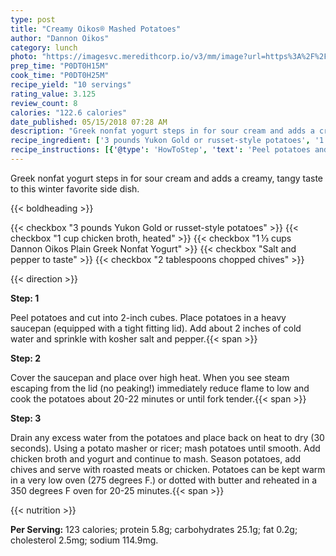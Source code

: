 ```yaml
---
type: post
title: "Creamy Oikos® Mashed Potatoes"
author: "Dannon Oikos"
category: lunch
photo: "https://imagesvc.meredithcorp.io/v3/mm/image?url=https%3A%2F%2Fimages.media-allrecipes.com%2Fuserphotos%2F970164.jpg"
prep_time: "P0DT0H15M"
cook_time: "P0DT0H25M"
recipe_yield: "10 servings"
rating_value: 3.125
review_count: 8
calories: "122.6 calories"
date_published: 05/15/2018 07:28 AM
description: "Greek nonfat yogurt steps in for sour cream and adds a creamy, tangy taste to this winter favorite side dish."
recipe_ingredient: ['3 pounds Yukon Gold or russet-style potatoes', '1 cup chicken broth, heated', '1\u2009⅓ cups Dannon Oikos Plain Greek Nonfat Yogurt', 'Salt and pepper to taste', '2 tablespoons chopped chives']
recipe_instructions: [{'@type': 'HowToStep', 'text': 'Peel potatoes and cut into 2-inch cubes. Place potatoes in a heavy saucepan (equipped with a tight fitting lid). Add about 2 inches of cold water and sprinkle with kosher salt and pepper.\n'}, {'@type': 'HowToStep', 'text': 'Cover the saucepan and place over high heat. When you see steam escaping from the lid (no peaking!) immediately reduce flame to low and cook the potatoes about 20-22 minutes or until fork tender.\n'}, {'@type': 'HowToStep', 'text': 'Drain any excess water from the potatoes and place back on heat to dry (30 seconds). Using a potato masher or ricer; mash potatoes until smooth. Add chicken broth and yogurt and continue to mash. Season potatoes, add chives and serve with roasted meats or chicken. Potatoes can be kept warm in a very low oven (275 degrees F.) or dotted with butter and reheated in a 350 degrees F oven for 20-25 minutes.\n'}]
---
```


Greek nonfat yogurt steps in for sour cream and adds a creamy, tangy taste to this winter favorite side dish. 

{{< boldheading >}}

{{< checkbox "3 pounds Yukon Gold or russet-style potatoes" >}}
{{< checkbox "1 cup chicken broth, heated" >}}
{{< checkbox "1 ⅓ cups Dannon Oikos Plain Greek Nonfat Yogurt" >}}
{{< checkbox "Salt and pepper to taste" >}}
{{< checkbox "2 tablespoons chopped chives" >}}


{{< direction >}}

**Step: 1**

Peel potatoes and cut into 2-inch cubes. Place potatoes in a heavy saucepan (equipped with a tight fitting lid). Add about 2 inches of cold water and sprinkle with kosher salt and pepper.{{< span >}}

**Step: 2**

Cover the saucepan and place over high heat. When you see steam escaping from the lid (no peaking!) immediately reduce flame to low and cook the potatoes about 20-22 minutes or until fork tender.{{< span >}}

**Step: 3**

Drain any excess water from the potatoes and place back on heat to dry (30 seconds). Using a potato masher or ricer; mash potatoes until smooth. Add chicken broth and yogurt and continue to mash. Season potatoes, add chives and serve with roasted meats or chicken. Potatoes can be kept warm in a very low oven (275 degrees F.) or dotted with butter and reheated in a 350 degrees F oven for 20-25 minutes.{{< span >}}

{{< nutrition >}}

**Per Serving:** 123 calories; protein 5.8g; carbohydrates 25.1g; fat 0.2g; cholesterol 2.5mg; sodium 114.9mg.